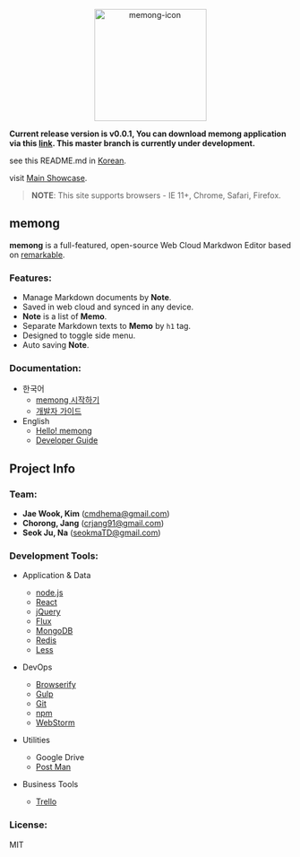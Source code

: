 <p align="center">
	<img src="https://farm6.staticflickr.com/5807/22355066874_d11ee88c9a.jpg" alt="memong-icon" width="200px" />
</p>

**Current release version is v0.0.1, You can download memong application via this [link](https://github.com/carret/memong/releases/tag/v0.0.1). This master branch is currently under development.**

see this README.md in [Korean](https://github.com/carret/memong/blob/master/docs/README(KR).md).

visit [Main Showcase](http://memong.xyz/).

> **NOTE**: This site supports browsers - IE 11+, Chrome, Safari, Firefox.



## memong
**memong** is a full-featured, open-source Web Cloud Markdwon Editor based on [remarkable](https://github.com/jonschlinkert/remarkable).


### Features:
* Manage Markdown documents by **Note**.
* Saved in web cloud and synced in any device.
* **Note** is a list of **Memo**.
* Separate Markdown texts to **Memo** by ``h1`` tag.
* Designed to toggle side menu.
* Auto saving **Note**.

### Documentation:
* 한국어
	* [memong 시작하기](https://github.com/carret/memong/blob/master/docs/KR/memong%20%EC%8B%9C%EC%9E%91%ED%95%98%EA%B8%B0.md)
	* [개발자 가이드](https://github.com/carret/memong/blob/master/docs/KR/%EA%B0%9C%EB%B0%9C%EC%9E%90%20%EA%B0%80%EC%9D%B4%EB%93%9C.md)
* English
	* [Hello! memong](https://github.com/carret/memong/blob/master/docs/EN/Hello%20memong!.md)
	* [Developer Guide](https://github.com/carret/memong/blob/master/docs/EN/Developer%20Guide.md)


## Project Info
### Team:
* **Jae Wook, Kim** ([cmdhema@gmail.com](mailto:cmdhema@gmail.com))
* **Chorong, Jang** ([crjang91@gmail.com](mailto:crjang91@gmail.com))
* **Seok Ju, Na** ([seokmaTD@gmail.com](mailto:seokmaTD@gmail.com))


### Development Tools:
* Application & Data
	* [node.js](https://nodejs.org)
	* [React](https://facebook.github.io/react/)
	* [jQuery](https://jquery.com/)
	* [Flux](https://facebook.github.io/flux/)
	* [MongoDB](https://www.mongodb.org/)
	* [Redis](http://www.redis.io/)
	* [Less](http://lesscss.org/)
	
* DevOps
	* [Browserify](http://browserify.org/)
	* [Gulp](http://gulpjs.com/)
	* [Git](https://git-scm.com/)
	* [npm](https://www.npmjs.com/)
	* [WebStorm](https://www.jetbrains.com/webstorm/)
	
* Utilities
	* Google Drive
	* [Post Man](https://www.getpostman.com/)

* Business Tools
	* [Trello](https://trello.com/)


### License:
MIT
